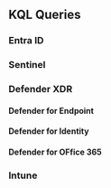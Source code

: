 ## KQL Queries

### Entra ID
### Sentinel
### Defender XDR
#### Defender for Endpoint
#### Defender for Identity
#### Defender for OFfice 365
### Intune
